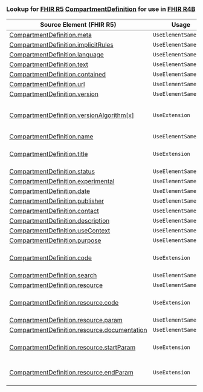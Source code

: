 ### Lookup for [FHIR R5](https://hl7.org/fhir/R5/) [CompartmentDefinition](https://hl7.org/fhir/R5/CompartmentDefinition.html) for use in [FHIR R4B](https://hl7.org/fhir/R4B/)

| Source Element (FHIR R5) | Usage | Target |
| -------------- | ----- | ------ |
| [CompartmentDefinition.meta](https://hl7.org/fhir/R5/CompartmentDefinition.html#resource) | `UseElementSameName` | [CompartmentDefinition.meta](https://hl7.org/fhir/R4B/CompartmentDefinition.html#resource) |
| [CompartmentDefinition.implicitRules](https://hl7.org/fhir/R5/CompartmentDefinition.html#resource) | `UseElementSameName` | [CompartmentDefinition.implicitRules](https://hl7.org/fhir/R4B/CompartmentDefinition.html#resource) |
| [CompartmentDefinition.language](https://hl7.org/fhir/R5/CompartmentDefinition.html#resource) | `UseElementSameName` | [CompartmentDefinition.language](https://hl7.org/fhir/R4B/CompartmentDefinition.html#resource) |
| [CompartmentDefinition.text](https://hl7.org/fhir/R5/CompartmentDefinition.html#resource) | `UseElementSameName` | [CompartmentDefinition.text](https://hl7.org/fhir/R4B/CompartmentDefinition.html#resource) |
| [CompartmentDefinition.contained](https://hl7.org/fhir/R5/CompartmentDefinition.html#resource) | `UseElementSameName` | [CompartmentDefinition.contained](https://hl7.org/fhir/R4B/CompartmentDefinition.html#resource) |
| [CompartmentDefinition.url](https://hl7.org/fhir/R5/CompartmentDefinition.html#resource) | `UseElementSameName` | [CompartmentDefinition.url](https://hl7.org/fhir/R4B/CompartmentDefinition.html#resource) |
| [CompartmentDefinition.version](https://hl7.org/fhir/R5/CompartmentDefinition.html#resource) | `UseElementSameName` | [CompartmentDefinition.version](https://hl7.org/fhir/R4B/CompartmentDefinition.html#resource) |
| [CompartmentDefinition.versionAlgorithm[x]](https://hl7.org/fhir/R5/CompartmentDefinition.html#resource) | `UseExtension` | [http://hl7.org/fhir/5.0/StructureDefinition/extension-CompartmentDefinition.versionAlgorithm](StructureDefinition-ext-R5-CompartmentDefinition.versionAlgorithm.html) |
| [CompartmentDefinition.name](https://hl7.org/fhir/R5/CompartmentDefinition.html#resource) | `UseElementSameName` | [CompartmentDefinition.name](https://hl7.org/fhir/R4B/CompartmentDefinition.html#resource) |
| [CompartmentDefinition.title](https://hl7.org/fhir/R5/CompartmentDefinition.html#resource) | `UseExtension` | [http://hl7.org/fhir/5.0/StructureDefinition/extension-CompartmentDefinition.title](StructureDefinition-ext-R5-CompartmentDefinition.title.html) |
| [CompartmentDefinition.status](https://hl7.org/fhir/R5/CompartmentDefinition.html#resource) | `UseElementSameName` | [CompartmentDefinition.status](https://hl7.org/fhir/R4B/CompartmentDefinition.html#resource) |
| [CompartmentDefinition.experimental](https://hl7.org/fhir/R5/CompartmentDefinition.html#resource) | `UseElementSameName` | [CompartmentDefinition.experimental](https://hl7.org/fhir/R4B/CompartmentDefinition.html#resource) |
| [CompartmentDefinition.date](https://hl7.org/fhir/R5/CompartmentDefinition.html#resource) | `UseElementSameName` | [CompartmentDefinition.date](https://hl7.org/fhir/R4B/CompartmentDefinition.html#resource) |
| [CompartmentDefinition.publisher](https://hl7.org/fhir/R5/CompartmentDefinition.html#resource) | `UseElementSameName` | [CompartmentDefinition.publisher](https://hl7.org/fhir/R4B/CompartmentDefinition.html#resource) |
| [CompartmentDefinition.contact](https://hl7.org/fhir/R5/CompartmentDefinition.html#resource) | `UseElementSameName` | [CompartmentDefinition.contact](https://hl7.org/fhir/R4B/CompartmentDefinition.html#resource) |
| [CompartmentDefinition.description](https://hl7.org/fhir/R5/CompartmentDefinition.html#resource) | `UseElementSameName` | [CompartmentDefinition.description](https://hl7.org/fhir/R4B/CompartmentDefinition.html#resource) |
| [CompartmentDefinition.useContext](https://hl7.org/fhir/R5/CompartmentDefinition.html#resource) | `UseElementSameName` | [CompartmentDefinition.useContext](https://hl7.org/fhir/R4B/CompartmentDefinition.html#resource) |
| [CompartmentDefinition.purpose](https://hl7.org/fhir/R5/CompartmentDefinition.html#resource) | `UseElementSameName` | [CompartmentDefinition.purpose](https://hl7.org/fhir/R4B/CompartmentDefinition.html#resource) |
| [CompartmentDefinition.code](https://hl7.org/fhir/R5/CompartmentDefinition.html#resource) | `UseExtension` | [http://hl7.org/fhir/5.0/StructureDefinition/extension-CompartmentDefinition.code](StructureDefinition-ext-R5-CompartmentDefinition.code.html) |
| [CompartmentDefinition.search](https://hl7.org/fhir/R5/CompartmentDefinition.html#resource) | `UseElementSameName` | [CompartmentDefinition.search](https://hl7.org/fhir/R4B/CompartmentDefinition.html#resource) |
| [CompartmentDefinition.resource](https://hl7.org/fhir/R5/CompartmentDefinition.html#resource) | `UseElementSameName` | [CompartmentDefinition.resource](https://hl7.org/fhir/R4B/CompartmentDefinition.html#resource) |
| [CompartmentDefinition.resource.code](https://hl7.org/fhir/R5/CompartmentDefinition.html#resource) | `UseExtension` | [http://hl7.org/fhir/5.0/StructureDefinition/extension-CompartmentDefinition.resource.code](StructureDefinition-ext-R5-CD.re.code.html) |
| [CompartmentDefinition.resource.param](https://hl7.org/fhir/R5/CompartmentDefinition.html#resource) | `UseElementSameName` | [CompartmentDefinition.resource.param](https://hl7.org/fhir/R4B/CompartmentDefinition.html#resource) |
| [CompartmentDefinition.resource.documentation](https://hl7.org/fhir/R5/CompartmentDefinition.html#resource) | `UseElementSameName` | [CompartmentDefinition.resource.documentation](https://hl7.org/fhir/R4B/CompartmentDefinition.html#resource) |
| [CompartmentDefinition.resource.startParam](https://hl7.org/fhir/R5/CompartmentDefinition.html#resource) | `UseExtension` | [http://hl7.org/fhir/5.0/StructureDefinition/extension-CompartmentDefinition.resource.startParam](StructureDefinition-ext-R5-CD.re.startParam.html) |
| [CompartmentDefinition.resource.endParam](https://hl7.org/fhir/R5/CompartmentDefinition.html#resource) | `UseExtension` | [http://hl7.org/fhir/5.0/StructureDefinition/extension-CompartmentDefinition.resource.endParam](StructureDefinition-ext-R5-CD.re.endParam.html) |
